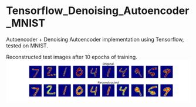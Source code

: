 # Tensorflow_Denoising_Autoencoder_MNIST
Autoencoder + Denoising Autoencoder implementation using Tensorflow, tested on MNIST.

Reconstructed test images after 10 epochs of training.
![alt tag](images/reconstructed.png)

